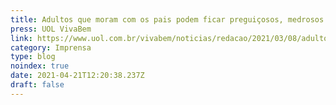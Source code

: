 ```yaml
---
title: Adultos que moram com os pais podem ficar preguiçosos, medrosos e submissos
press: UOL VivaBem
link: https://www.uol.com.br/vivabem/noticias/redacao/2021/03/08/adultos-que-moram-com-os-pais-podem-ficar-preguicosos-medrosos-e-submissos.htm
category: Imprensa
type: blog
noindex: true
date: 2021-04-21T12:20:38.237Z
draft: false
---
```

